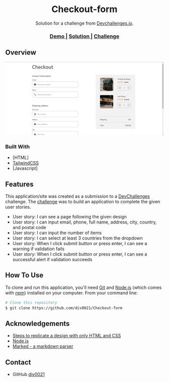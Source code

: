 <!-- Please update value in the {}  -->

<h1 align="center">Checkout-form</h1>

<div align="center">
   Solution for a challenge from  <a href="http://devchallenges.io" target="_blank">Devchallenges.io</a>.
</div>

<div align="center">
  <h3>
    <a href="https://div0021.github.io/Checkout-form/">
      Demo
    </a>
    <span> | </span>
    <a href="https://github.com/div0021/Checkout-form">
      Solution
    </a>
    <span> | </span>
    <a href="https://devchallenges.io/challenges/0J1NxxGhOUYVqihwegfO">
      Challenge
    </a>
  </h3>
</div>


<!-- OVERVIEW -->

## Overview

![screenshot](https://github.com/div0021/Checkout-form/blob/main/Screenshot.png)

 

### Built With

<!-- This section should list any major frameworks that you built your project using. Here are a few examples.-->

- [HTML]
- [TailwindCSS](https://tailwindcss.com/docs)
- [Javascript]

## Features

<!-- List the features of your application or follow the template. Don't share the figma file here :) -->

This application/site was created as a submission to a [DevChallenges](https://devchallenges.io/challenges) challenge. The [challenge](https://devchallenges.io/challenges/0J1NxxGhOUYVqihwegfO) was to build an application to complete the given user stories.


- User story: I can see a page following the given design
- User story: I can input email, phone, full name, address, city, country, and postal code
- User story: I can input the number of items
- User story: I can select at least 3 countries from the dropdown
- User story: When I click submit button or press enter, I can see a warning if validation fails
- User story: When I click submit button or press enter, I can see a successful alert if validation succeeds


## How To Use

To clone and run this application, you'll need [Git](https://git-scm.com) and [Node.js](https://nodejs.org/en/download/) (which comes with [npm](http://npmjs.com)) installed on your computer. From your command line:

```bash
# Clone this repository
$ git clone https://github.com/div0021/Checkout-form

```

## Acknowledgements

<!-- This section should list any articles or add-ons/plugins that helps you to complete the project. This is optional but it will help you in the future. For exmpale -->

- [Steps to replicate a design with only HTML and CSS](https://devchallenges-blogs.web.app/how-to-replicate-design/)
- [Node.js](https://nodejs.org/)
- [Marked - a markdown parser](https://github.com/chjj/marked)

## Contact


- GitHub [div0021](https://github.com/div0021)

